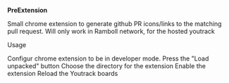 **PreExtension**

Small chrome extension to generate github PR icons/links to the matching pull request.
Will only work in Ramboll network, for the hosted youtrack

Usage

Configur chrome extension to be in developer mode.
Press the "Load unpacked" button
Choose the directory for the extension
Enable the extension
Reload the Youtrack boards

